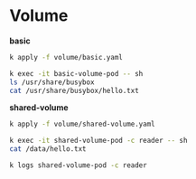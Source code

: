 # Volume

**basic**

```sh
k apply -f volume/basic.yaml

k exec -it basic-volume-pod -- sh
ls /usr/share/busybox
cat /usr/share/busybox/hello.txt
```

**shared-volume**

```sh
k apply -f volume/shared-volume.yaml

k exec -it shared-volume-pod -c reader -- sh
cat /data/hello.txt

k logs shared-volume-pod -c reader
```